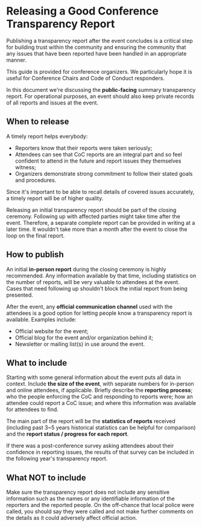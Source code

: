 # Releasing a Good Conference Transparency Report

Publishing a transparency report after the event concludes is a critical step for building trust within the community and ensuring the community that any issues that have been reported have been handled in an appropriate manner.

This guide is provided for conference organizers. We particularly hope it is useful for Conference Chairs and Code of Conduct responders.

In this document we're discussing the **public-facing** summary transparency report. For operational purposes, an event should also keep private records of all reports and issues at the event.


## When to release

A timely report helps everybody:

- Reporters know that their reports were taken seriously;
- Attendees can see that CoC reports are an integral part and so feel confident to attend in the future and report issues they themselves witness;
- Organizers demonstrate strong commitment to follow their stated goals and procedures.

Since it's important to be able to recall details of covered issues accurately, a timely report will be of higher quality.

Releasing an initial transparency report should be part of the closing ceremony. Following up with affected parties might take time after the event. Therefore, a separate complete report can be provided in writing at a later time. It wouldn't take more than a month after the event to close the loop on the final report.


## How to publish

An initial **in-person report** during the closing ceremony is highly recommended. Any information available by that time, including statistics on the number of reports, will be very valuable to attendees at the event. Cases that need following up shouldn't block the initial report from being presented.

After the event, any **official communication channel** used with the attendees is a good option for letting people know a transparency report is available. Examples include:

- Official website for the event;
- Official blog for the event and/or organization behind it;
- Newsletter or mailing list(s) in use around the event.


## What to include

Starting with some general information about the event puts all data in context. Include **the size of the event**, with separate numbers for in-person and online attendees, if applicable. Briefly describe the **reporting process**; who the people enforcing the CoC and responding to reports were; how an attendee could report a CoC issue; and where this information was available for attendees to find.

The main part of the report will be the **statistics of reports** received (including past 3~5 years historical statistics can be helpful for comparison) and the **report status / progress for each report**.

If there was a post-conference survey asking attendees about their confidence in reporting issues, the results of that survey can be included in the following year's transparency report.


## What **NOT** to include

Make sure the transparency report does not include any sensitive information such as the names or any identifiable information of the reporters and the reported people. On the off-chance that local police were called, you should say they were called and not make further comments on the details as it could adversely affect official action. 
